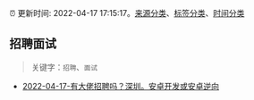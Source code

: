 :alarm_clock: 更新时间: 2022-04-17 17:15:17。[来源分类](../README.md)、[标签分类](../TAGS.md)、[时间分类](../TIMELINE.md)

## 招聘面试


> 关键字：`招聘`、`面试`



- [2022-04-17-有大佬招聘吗？深圳。安卓开发或安卓逆向](https://www.v2ex.com/t/847507) 